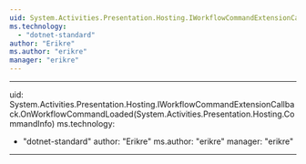```yaml
---
uid: System.Activities.Presentation.Hosting.IWorkflowCommandExtensionCallback
ms.technology: 
  - "dotnet-standard"
author: "Erikre"
ms.author: "erikre"
manager: "erikre"
---
```


---
uid: System.Activities.Presentation.Hosting.IWorkflowCommandExtensionCallback.OnWorkflowCommandLoaded(System.Activities.Presentation.Hosting.CommandInfo)
ms.technology: 
  - "dotnet-standard"
author: "Erikre"
ms.author: "erikre"
manager: "erikre"
---
